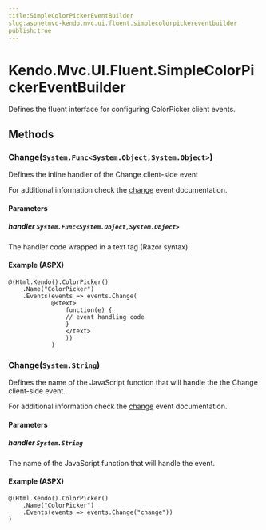```yaml
---
title:SimpleColorPickerEventBuilder
slug:aspnetmvc-kendo.mvc.ui.fluent.simplecolorpickereventbuilder
publish:true
---
```


# Kendo.Mvc.UI.Fluent.SimpleColorPickerEventBuilder
Defines the fluent interface for configuring ColorPicker client events.



## Methods

### Change(`System.Func<System.Object,System.Object>`)
Defines the inline handler of the Change client-side event

For additional information check the [change](/api/web/colorpicker#events-change) event documentation.


#### Parameters

##### handler `System.Func<System.Object,System.Object>`
The handler code wrapped in a text tag (Razor syntax).




#### Example (ASPX)
    @(Html.Kendo().ColorPicker()
        .Name("ColorPicker")
        .Events(events => events.Change(
                @<text>
                    function(e) {
                    // event handling code
                    }
                    </text>
                    ))
                )


### Change(`System.String`)
Defines the name of the JavaScript function that will handle the the Change client-side event.

For additional information check the [change](/api/web/colorpicker#events-change) event documentation.


#### Parameters

##### handler `System.String`
The name of the JavaScript function that will handle the event.




#### Example (ASPX)
    @(Html.Kendo().ColorPicker()
        .Name("ColorPicker")
        .Events(events => events.Change("change"))
    )



